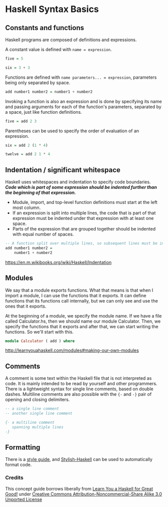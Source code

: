 # Haskell Syntax Basics

## Constants and functions

Haskell programs are composed of definitions and expressions.

A constant value is defined with `name = expression`.

```haskell 
five = 5

six = 3 + 3
```

Functions are defined with `name parameters... = expression`, parameters being only separated by space.

```haskell
add number1 number2 = number1 + number2
```

Invoking a function is also an expression and is done by specifying its name and passing arguments for each of the function's parameters,
separated by a space, just like function definitions.

```haskell
five = add 2 3
```

Parentheses can be used to specify the order of evaluation of an expression.

```haskell
six = add 2 (1 * 4)

twelve = add 2 1 * 4
```

## Indentation / significant whitespace

Haskell uses whitespaces and indentation to specify code boundaries. 
***Code which is part of some expression should be indented further than the beginning of that expression.***

- Module, import, and top-level function definitions must start at the left most column.
- If an expression is split into multiple lines, the code that is part of that expression must be indented under that expression with at least one space.
- Parts of the expression that are grouped together should be indented with equal number of spaces.

```haskell
-- A function split over multiple lines, so subsequent lines must be indented
add number1 number2 =
    number1 + number2
```
https://en.m.wikibooks.org/wiki/Haskell/Indentation

## Modules

We say that a module exports functions. What that means is that when I import a module, I can use the functions that it exports. 
It can define functions that its functions call internally, but we can only see and use the ones that it exports.

At the beginning of a module, we specify the module name. If we have a file called Calculator.hs, then we should name our module Calculator. 
Then, we specify the functions that it exports and after that, we can start writing the functions. So we'll start with this.


```haskell
module Calculator ( add ) where

```
http://learnyouahaskell.com/modules#making-our-own-modules

## Comments

A comment is some text within the Haskell file that is not interpreted as code.
It is mainly intended to be read by yourself and other programmers.
There is a lightweight syntax for single line comments, based on double dashes.
Multiline comments are also possible with the `{-` and `-}` pair
of opening and closing delimiters.

```haskell
-- a single line comment
-- another single line comment

{- a multiline comment
   spanning multiple lines
-}
```

## Formatting

There is a [style guide](https://kowainik.github.io/posts/2019-02-06-style-guide),
and [Stylish-Haskell](https://github.com/haskell/stylish-haskell) can be used to automatically format code.


### Credits
This concept guide borrows liberally from [Learn You a Haskell for Great Good!](http://learnyouahaskell.com/chapters) 
under [Creative Commons Attribution-Noncommercial-Share Alike 3.0 Unported License](http://creativecommons.org/licenses/by-nc-sa/3.0/)

